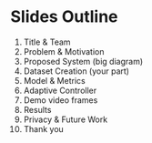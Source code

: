 # Slides Outline

1. Title & Team
2. Problem & Motivation
3. Proposed System (big diagram)
4. Dataset Creation (your part)
5. Model & Metrics
6. Adaptive Controller
7. Demo video frames
8. Results
9. Privacy & Future Work
10. Thank you
